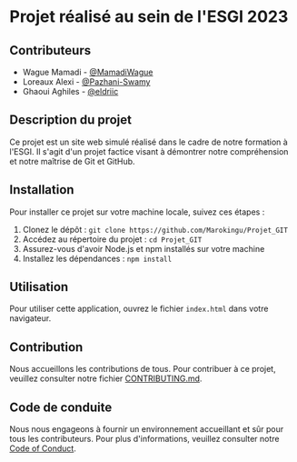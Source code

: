 # Projet réalisé au sein de l'ESGI 2023

## Contributeurs
- Wague Mamadi - [@MamadiWague](https://github.com/MamadiWague)
- Loreaux Alexi - [@Pazhani-Swamy](https://github.com/Pazhani-Swamy)
- Ghaoui Aghiles - [@eldriic](https://github.com/eldriic)

## Description du projet
Ce projet est un site web simulé réalisé dans le cadre de notre formation à l'ESGI. Il s'agit d'un projet factice visant à démontrer notre compréhension et notre maîtrise de Git et GitHub.

## Installation
Pour installer ce projet sur votre machine locale, suivez ces étapes :

1. Clonez le dépôt : `git clone https://github.com/Marokingu/Projet_GIT`
2. Accédez au répertoire du projet : `cd Projet_GIT`
3. Assurez-vous d'avoir Node.js et npm installés sur votre machine
4. Installez les dépendances : `npm install`

## Utilisation
Pour utiliser cette application, ouvrez le fichier `index.html` dans votre navigateur.

## Contribution
Nous accueillons les contributions de tous. Pour contribuer à ce projet, veuillez consulter notre fichier [CONTRIBUTING.md](CONTRIBUTING.md).

## Code de conduite
Nous nous engageons à fournir un environnement accueillant et sûr pour tous les contributeurs. Pour plus d'informations, veuillez consulter notre [Code of Conduct](CODE_OF_CONDUCT.md).
